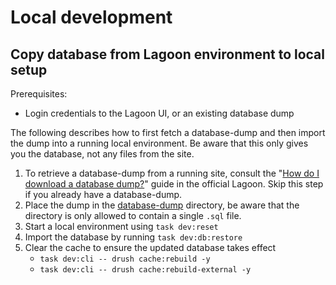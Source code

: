# Local development

## Copy database from Lagoon environment to local setup
Prerequisites:
* Login credentials to the Lagoon UI, or an existing database dump

The following describes how to first fetch a database-dump and then import the
dump into a running local environment. Be aware that this only gives you the
database, not any files from the site.

1. To retrieve a database-dump from a running site, consult the "[How do I download a database dump?](https://docs.lagoon.sh/lagoon/resources/tutorials-and-webinars#how-do-i-download-a-database-dump)" guide in the official Lagoon. Skip this step if you already have a database-dump.
2. Place the dump in the [database-dump](../database-dump) directory, be aware
   that the directory is only allowed to contain a single `.sql` file.
3. Start a local environment using `task dev:reset`
4. Import the database by running `task dev:db:restore`
5. Clear the cache to ensure the updated database takes effect
   * `task dev:cli -- drush cache:rebuild -y`
   * `task dev:cli -- drush cache:rebuild-external -y`
